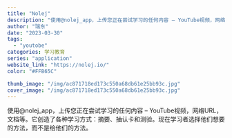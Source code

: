 ```yaml
---
title: "Nolej"
description: "使用@nolej_app，上传您正在尝试学习的任何内容 – YouTube视频，网络URL，文档等。它创造了各种学习方式"
author: "瑞东"
date: "2023-03-30"
tags:
  - "youtobe"
categories: 学习教育
series: "application"
website_link: "https://nolej.io/"
color: "#FFB65C"

thumb_image: "/img/ac871718ed173c550a68db61e25bb93c.jpg"
cover_image: "/img/ac871718ed173c550a68db61e25bb93c.jpg"
---
```


使用@nolej_app，上传您正在尝试学习的任何内容 – YouTube视频，网络URL，文档等。它创造了各种学习方式：摘要、抽认卡和测验。现在学习者选择他们想要的方法，而不是给他们的方法。 